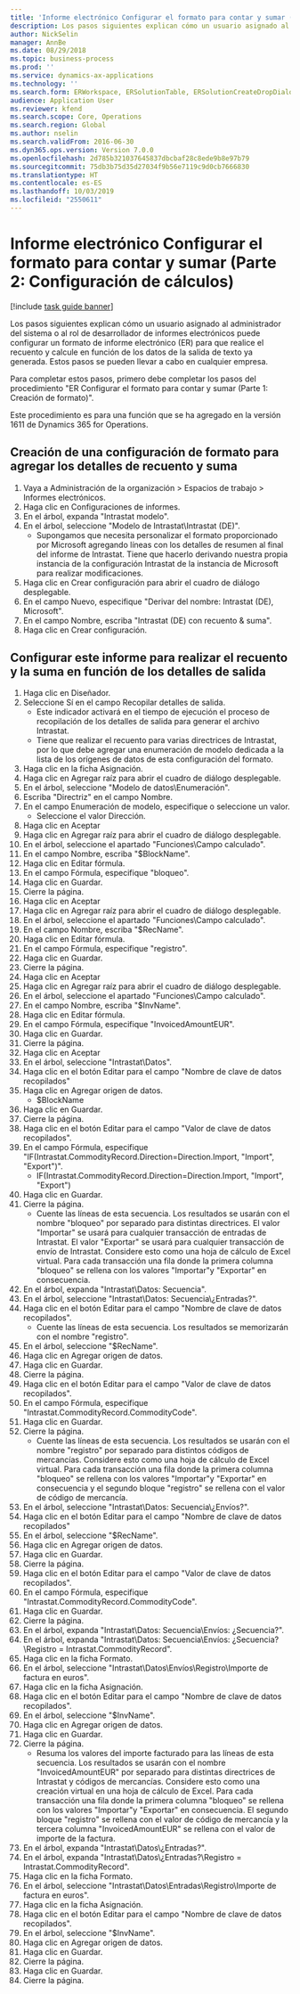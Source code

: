 ```yaml
---
title: 'Informe electrónico Configurar el formato para contar y sumar (Parte 2: Configuración de cálculos)'
description: Los pasos siguientes explican cómo un usuario asignado al administrador del sistema o al rol de desarrollador de informes electrónicos puede configurar un formato de informe electrónico (ER) para que realice el recuento y calcule en función de los datos de la salida de texto ya generada.
author: NickSelin
manager: AnnBe
ms.date: 08/29/2018
ms.topic: business-process
ms.prod: ''
ms.service: dynamics-ax-applications
ms.technology: ''
ms.search.form: ERWorkspace, ERSolutionTable, ERSolutionCreateDropDialog, EROperationDesigner, ERDataSourceAddDropDialog, ERExpressionDesignerFormula
audience: Application User
ms.reviewer: kfend
ms.search.scope: Core, Operations
ms.search.region: Global
ms.author: nselin
ms.search.validFrom: 2016-06-30
ms.dyn365.ops.version: Version 7.0.0
ms.openlocfilehash: 2d785b321037645837dbcbaf28c8ede9b8e97b79
ms.sourcegitcommit: 75db3b75d35d27034f9b56e7119c9d0cb7666830
ms.translationtype: HT
ms.contentlocale: es-ES
ms.lasthandoff: 10/03/2019
ms.locfileid: "2550611"
---
```

# <a name="er-configure-format-to-do-counting-and-summing-part-2---configure-computations"></a>Informe electrónico Configurar el formato para contar y sumar (Parte 2: Configuración de cálculos)

[!include [task guide banner](../../includes/task-guide-banner.md)]

Los pasos siguientes explican cómo un usuario asignado al administrador del sistema o al rol de desarrollador de informes electrónicos puede configurar un formato de informe electrónico (ER) para que realice el recuento y calcule en función de los datos de la salida de texto ya generada. Estos pasos se pueden llevar a cabo en cualquier empresa.

Para completar estos pasos, primero debe completar los pasos del procedimiento "ER Configurar el formato para contar y sumar (Parte 1: Creación de formato)".

Este procedimiento es para una función que se ha agregado en la versión 1611 de Dynamics 365 for Operations.


## <a name="create-a-format-configuration-to-add-counting-and-summing-details"></a>Creación de una configuración de formato para agregar los detalles de recuento y suma
1. Vaya a Administración de la organización > Espacios de trabajo > Informes electrónicos.
2. Haga clic en Configuraciones de informes.
3. En el árbol, expanda "Intrastat modelo".
4. En el árbol, seleccione "Modelo de Intrastat\Intrastat (DE)".
    * Supongamos que necesita personalizar el formato proporcionado por Microsoft agregando líneas con los detalles de resumen al final del informe de Intrastat. Tiene que hacerlo derivando nuestra propia instancia de la configuración Intrastat de la instancia de Microsoft para realizar modificaciones.  
5. Haga clic en Crear configuración para abrir el cuadro de diálogo desplegable.
6. En el campo Nuevo, especifique "Derivar del nombre: Intrastat (DE), Microsoft".
7. En el campo Nombre, escriba "Intrastat (DE) con recuento & suma".
8. Haga clic en Crear configuración.

## <a name="configure-this-report-to-do-counting-and-summation-based-on-output-details"></a>Configurar este informe para realizar el recuento y la suma en función de los detalles de salida
1. Haga clic en Diseñador.
2. Seleccione Sí en el campo Recopilar detalles de salida.
    * Este indicador activará en el tiempo de ejecución el proceso de recopilación de los detalles de salida para generar el archivo Intrastat.  
    * Tiene que realizar el recuento para varias directrices de Intrastat, por lo que debe agregar una enumeración de modelo dedicada a la lista de los orígenes de datos de esta configuración del formato.  
3. Haga clic en la ficha Asignación.
4. Haga clic en Agregar raíz para abrir el cuadro de diálogo desplegable.
5. En el árbol, seleccione "Modelo de datos\Enumeración".
6. Escriba "Directriz" en el campo Nombre.
7. En el campo Enumeración de modelo, especifique o seleccione un valor.
    * Seleccione el valor Dirección.  
8. Haga clic en Aceptar
9. Haga clic en Agregar raíz para abrir el cuadro de diálogo desplegable.
10. En el árbol, seleccione el apartado "Funciones\Campo calculado".
11. En el campo Nombre, escriba "$BlockName".
12. Haga clic en Editar fórmula.
13. En el campo Fórmula, especifique "bloqueo".
14. Haga clic en Guardar.
15. Cierre la página.
16. Haga clic en Aceptar
17. Haga clic en Agregar raíz para abrir el cuadro de diálogo desplegable.
18. En el árbol, seleccione el apartado "Funciones\Campo calculado".
19. En el campo Nombre, escriba "$RecName".
20. Haga clic en Editar fórmula.
21. En el campo Fórmula, especifique "registro".
22. Haga clic en Guardar.
23. Cierre la página.
24. Haga clic en Aceptar
25. Haga clic en Agregar raíz para abrir el cuadro de diálogo desplegable.
26. En el árbol, seleccione el apartado "Funciones\Campo calculado".
27. En el campo Nombre, escriba "$InvName".
28. Haga clic en Editar fórmula.
29. En el campo Fórmula, especifique "InvoicedAmountEUR".
30. Haga clic en Guardar.
31. Cierre la página.
32. Haga clic en Aceptar
33. En el árbol, seleccione "Intrastat\Datos".
34. Haga clic en el botón Editar para el campo "Nombre de clave de datos recopilados"
35. Haga clic en Agregar origen de datos.
    * $BlockName  
36. Haga clic en Guardar.
37. Cierre la página.
38. Haga clic en el botón Editar para el campo "Valor de clave de datos recopilados".
39. En el campo Fórmula, especifique "IF(Intrastat.CommodityRecord.Direction=Direction.Import, "Import", "Export")".
    * IF(Intrastat.CommodityRecord.Direction=Direction.Import, "Import", "Export")  
40. Haga clic en Guardar.
41. Cierre la página.
    * Cuente las líneas de esta secuencia. Los resultados se usarán con el nombre "bloqueo" por separado para distintas directrices. El valor "Importar" se usará para cualquier transacción de entradas de Intrastat. El valor "Exportar" se usará para cualquier transacción de envío de Intrastat. Considere esto como una hoja de cálculo de Excel virtual. Para cada transacción una fila donde la primera columna "bloqueo" se rellena con los valores "Importar"y "Exportar" en consecuencia.  
42. En el árbol, expanda "Intrastat\Datos: Secuencia".
43. En el árbol, seleccione "Intrastat\Datos: Secuencia\¿Entradas?".
44. Haga clic en el botón Editar para el campo "Nombre de clave de datos recopilados".
    * Cuente las líneas de esta secuencia. Los resultados se memorizarán con el nombre "registro".  
45. En el árbol, seleccione "$RecName".
46. Haga clic en Agregar origen de datos.
47. Haga clic en Guardar.
48. Cierre la página.
49. Haga clic en el botón Editar para el campo "Valor de clave de datos recopilados".
50. En el campo Fórmula, especifique "Intrastat.CommodityRecord.CommodityCode".
51. Haga clic en Guardar.
52. Cierre la página.
    * Cuente las líneas de esta secuencia. Los resultados se usarán con el nombre "registro" por separado para distintos códigos de mercancías. Considere esto como una hoja de cálculo de Excel virtual. Para cada transacción una fila donde la primera columna "bloqueo" se rellena con los valores "Importar"y "Exportar" en consecuencia y el segundo bloque "registro" se rellena con el valor de código de mercancía.  
53. En el árbol, seleccione "Intrastat\Datos: Secuencia\¿Envíos?".
54. Haga clic en el botón Editar para el campo "Nombre de clave de datos recopilados"
55. En el árbol, seleccione "$RecName".
56. Haga clic en Agregar origen de datos.
57. Haga clic en Guardar.
58. Cierre la página.
59. Haga clic en el botón Editar para el campo "Valor de clave de datos recopilados".
60. En el campo Fórmula, especifique "Intrastat.CommodityRecord.CommodityCode".
61. Haga clic en Guardar.
62. Cierre la página.
63. En el árbol, expanda "Intrastat\Datos: Secuencia\Envíos: ¿Secuencia?".
64. En el árbol, expanda "Intrastat\Datos: Secuencia\Envíos: ¿Secuencia?\Registro = Intrastat.CommodityRecord".
65. Haga clic en la ficha Formato.
66. En el árbol, seleccione "Intrastat\Datos\Envíos\Registro\Importe de factura en euros".
67. Haga clic en la ficha Asignación.
68. Haga clic en el botón Editar para el campo "Nombre de clave de datos recopilados".
69. En el árbol, seleccione "$InvName".
70. Haga clic en Agregar origen de datos.
71. Haga clic en Guardar.
72. Cierre la página.
    * Resuma los valores del importe facturado para las líneas de esta secuencia. Los resultados se usarán con el nombre "InvoicedAmountEUR" por separado para distintas directrices de Intrastat y códigos de mercancías. Considere esto como una creación virtual en una hoja de cálculo de Excel. Para cada transacción una fila donde la primera columna "bloqueo" se rellena con los valores "Importar"y "Exportar" en consecuencia. El segundo bloque "registro" se rellena con el valor de código de mercancía y la tercera columna "InvoicedAmountEUR" se rellena con el valor de importe de la factura.  
73. En el árbol, expanda "Intrastat\Datos\¿Entradas?".
74. En el árbol, expanda "Intrastat\Datos\¿Entradas?\Registro = Intrastat.CommodityRecord".
75. Haga clic en la ficha Formato.
76. En el árbol, seleccione "Intrastat\Datos\Entradas\Registro\Importe de factura en euros".
77. Haga clic en la ficha Asignación.
78. Haga clic en el botón Editar para el campo "Nombre de clave de datos recopilados".
79. En el árbol, seleccione "$InvName".
80. Haga clic en Agregar origen de datos.
81. Haga clic en Guardar.
82. Cierre la página.
83. Haga clic en Guardar.
84. Cierre la página.

